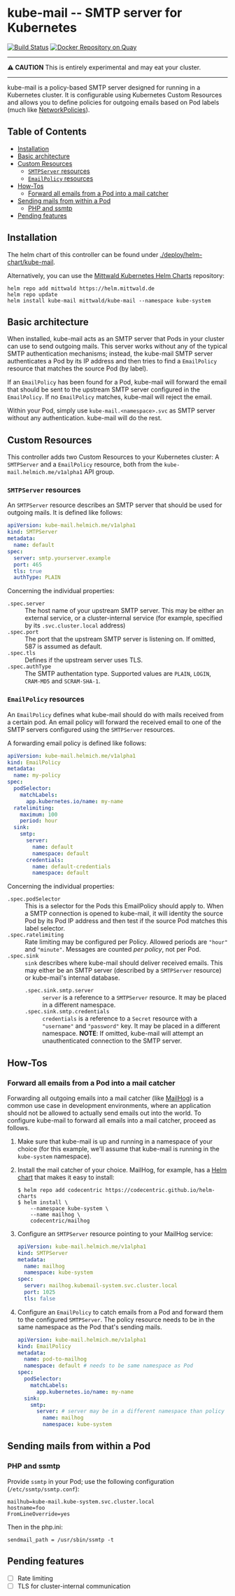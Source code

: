 # kube-mail -- SMTP server for Kubernetes

[![Build Status](https://travis-ci.org/martin-helmich/kube-mail.svg?branch=master)](https://travis-ci.org/martin-helmich/kube-mail)
[![Docker Repository on Quay](https://quay.io/repository/martinhelmich/kube-mail/status "Docker Repository on Quay")](https://quay.io/repository/martinhelmich/kube-mail)

<hr>

**:warning: CAUTION** This is entirely experimental and may eat your cluster.

<hr>

kube-mail is a policy-based SMTP server designed for running in a Kubernetes cluster. It is configurable using Kubernetes Custom Resources and allows you to define policies for outgoing emails based on Pod labels (much like [NetworkPolicies](https://kubernetes.io/docs/concepts/services-networking/network-policies/)).

## Table of Contents

<!-- START doctoc generated TOC please keep comment here to allow auto update -->
<!-- DON'T EDIT THIS SECTION, INSTEAD RE-RUN doctoc TO UPDATE -->


- [Installation](#installation)
- [Basic architecture](#basic-architecture)
- [Custom Resources](#custom-resources)
  - [`SMTPServer` resources](#smtpserver-resources)
  - [`EmailPolicy` resources](#emailpolicy-resources)
- [How-Tos](#how-tos)
  - [Forward all emails from a Pod into a mail catcher](#forward-all-emails-from-a-pod-into-a-mail-catcher)
- [Sending mails from within a Pod](#sending-mails-from-within-a-pod)
  - [PHP and ssmtp](#php-and-ssmtp)
- [Pending features](#pending-features)

<!-- END doctoc generated TOC please keep comment here to allow auto update -->


## Installation

The helm chart of this controller can be found under [./deploy/helm-chart/kube-mail](./deploy/helm-chart/kube-mail).

Alternatively, you can use the [Mittwald Kubernetes Helm Charts](https://github.com/mittwald/helm-charts) repository:
```shell script
helm repo add mittwald https://helm.mittwald.de
helm repo update
helm install kube-mail mittwald/kube-mail --namespace kube-system
```

## Basic architecture

When installed, kube-mail acts as an SMTP server that Pods in your cluster can use to send outgoing mails. This server works without any of the typical SMTP authentication mechanisms; instead, the kube-mail SMTP server authenticates a Pod by its IP address and then tries to find a `EmailPolicy` resource that matches the source Pod (by label).

If an `EmailPolicy` has been found for a Pod, kube-mail will forward the email that should be sent to the upstream SMTP server configured in the `EmailPolicy`. If no `EmailPolicy` matches, kube-mail will reject the email.

Within your Pod, simply use `kube-mail.<namespace>.svc` as SMTP server without any authentication. kube-mail will do the rest.

## Custom Resources

This controller adds two Custom Resources to your Kubernetes cluster: A `SMTPServer` and a `EmailPolicy` resource, both from the `kube-mail.helmich.me/v1alpha1` API group.

### `SMTPServer` resources

An `SMTPServer` resource describes an SMTP server that should be used for outgoing mails. It is defined like follows:

```yaml
apiVersion: kube-mail.helmich.me/v1alpha1
kind: SMTPServer
metadata:
  name: default
spec:
  server: smtp.yourserver.example
  port: 465
  tls: true
  authType: PLAIN
```

Concerning the individual properties:

<dl>
  <dt><code>.spec.server</code></dt>
  <dd>The host name of your upstream SMTP server. This may be either an external service, or a cluster-internal service (for example, specified by its <code>.svc.cluster.local</code> address)</dd>
  <dt><code>.spec.port</code></dt>
  <dd>The port that the upstream SMTP server is listening on. If omitted, 587 is assumed as default.</dd>
  <dt><code>.spec.tls</code></dt>
  <dd>Defines if the upstream server uses TLS.</dd>
  <dt><code>.spec.authType</code></dt>
  <dd>The SMTP authentation type. Supported values are <code>PLAIN</code>, <code>LOGIN</code>, <code>CRAM-MD5</code> and <code>SCRAM-SHA-1</code>.</dd>
</dl>

### `EmailPolicy` resources

An `EmailPolicy` defines what kube-mail should do with mails received from a certain pod. An email policy will forward the received email to one of the SMTP servers configured using the `SMTPServer` resources.

A forwarding email policy is defined like follows:

```yaml
apiVersion: kube-mail.helmich.me/v1alpha1
kind: EmailPolicy
metadata:
  name: my-policy
spec:
  podSelector:
    matchLabels:
      app.kubernetes.io/name: my-name
  ratelimiting:
    maximum: 100
    period: hour
  sink:
    smtp:
      server:
        name: default
        namespace: default
      credentials:
        name: default-credentials
        namespace: default
``` 

Concerning the individual properties:

<dl>
  <dt><code>.spec.podSelector</code></dt>
  <dd>This is a selector for the Pods this EmailPolicy should apply to. When a SMTP connection is opened to kube-mail, it will identity the source Pod by its Pod IP address and then test if the source Pod matches this label selector.</dd>
  <dt><code>.spec.ratelimiting</code></dt>
  <dd>Rate limiting may be configured per Policy. Allowed periods are <code>"hour"</code> and <code>"minute"</code>. Messages are counted <em>per policy</em>, not per Pod.</dd>
  <dt><code>.spec.sink</code></dt>
  <dd>
    <code>sink</code> describes where kube-mail should deliver received emails. This may either be an SMTP server (described by a <code>SMTPServer</code> resource) or kube-mail's internal database.
    <dl>
      <dt><code>.spec.sink.smtp.server</code></dt>
      <dd><code>server</code> is a reference to a <code>SMTPServer</code> resource. It may be placed in a different namespace.</dd>
      <dt><code>.spec.sink.smtp.credentials</code></dt>
      <dd><code>credentials</code> is a reference to a <code>Secret</code> resource with a <code>"username"</code> and <code>"password"</code> key. It may be placed in a different namespace. <b>NOTE</b>: If omitted, kube-mail will attempt an unauthenticated connection to the SMTP server.</dd>
    </dl>
  </dd>
</dl>

## How-Tos

### Forward all emails from a Pod into a mail catcher

Forwarding all outgoing emails into a mail catcher (like [MailHog](https://github.com/mailhog/MailHog)) is a common use case in development environments, where an application should not be allowed to actually send emails out into the world. To configure kube-mail to forward all emails into a mail catcher, proceed as follows.

1. Make sure that kube-mail is up and running in a namespace of your choice (for this example, we'll assume that kube-mail is running in the `kube-system` namespace).

1. Install the mail catcher of your choice. MailHog, for example, has a [Helm chart](https://github.com/codecentric/helm-charts/tree/master/charts/mailhog) that makes it easy to install:

    ```
    $ helm repo add codecentric https://codecentric.github.io/helm-charts
    $ helm install \
        --namespace kube-system \
        --name mailhog \
        codecentric/mailhog
    ```

1. Configure an `SMTPServer` resource pointing to your MailHog service:

    ```yaml
    apiVersion: kube-mail.helmich.me/v1alpha1
    kind: SMTPServer
    metadata:
      name: mailhog
      namespace: kube-system
    spec:
      server: mailhog.kubemail-system.svc.cluster.local
      port: 1025
      tls: false
    ```

1. Configure an `EmailPolicy` to catch emails from a Pod and forward them to the configured `SMTPServer`. The policy resource needs to be in the same namespace as the Pod that's sending mails.

    ```yaml
    apiVersion: kube-mail.helmich.me/v1alpha1
    kind: EmailPolicy
    metadata:
      name: pod-to-mailhog
      namespace: default # needs to be same namespace as Pod
    spec:
      podSelector:
        matchLabels:
          app.kubernetes.io/name: my-name
      sink:
        smtp:
          server: # server may be in a different namespace than policy
            name: mailhog
            namespace: kube-system
    ```

## Sending mails from within a Pod

### PHP and ssmtp

Provide `ssmtp` in your Pod; use the following configuration (`/etc/ssmtp/ssmtp.conf`):

```
mailhub=kube-mail.kube-system.svc.cluster.local
hostname=foo
FromLineOverride=yes
```

Then in the php.ini:

```
sendmail_path = /usr/sbin/ssmtp -t
```

## Pending features

- [ ] Rate limiting
- [ ] TLS for cluster-internal communication
